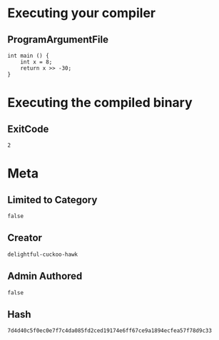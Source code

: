 # Executing your compiler

## ProgramArgumentFile

```
int main () {
    int x = 8;
    return x >> -30;
}

```

# Executing the compiled binary

## ExitCode

```
2
```

# Meta

## Limited to Category

```
false
```

## Creator

```
delightful-cuckoo-hawk
```

## Admin Authored

```
false
```

## Hash

```
7d4d40c5f0ec0e7f7c4da085fd2ced19174e6ff67ce9a1894ecfea57f78d9c33
```
